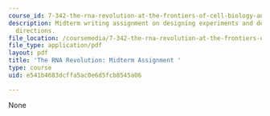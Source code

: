 ```yaml
---
course_id: 7-342-the-rna-revolution-at-the-frontiers-of-cell-biology-and-molecular-medicine-fall-2016
description: Midterm writing assignment on designing experiments and determining research
  directions.
file_location: /coursemedia/7-342-the-rna-revolution-at-the-frontiers-of-cell-biology-and-molecular-medicine-fall-2016/e541b4683dcffa5ac0e6d5fcb8545a06_MIT7_342F16_Midterm_AW.pdf
file_type: application/pdf
layout: pdf
title: 'The RNA Revolution: Midterm Assignment '
type: course
uid: e541b4683dcffa5ac0e6d5fcb8545a06

---
```

None